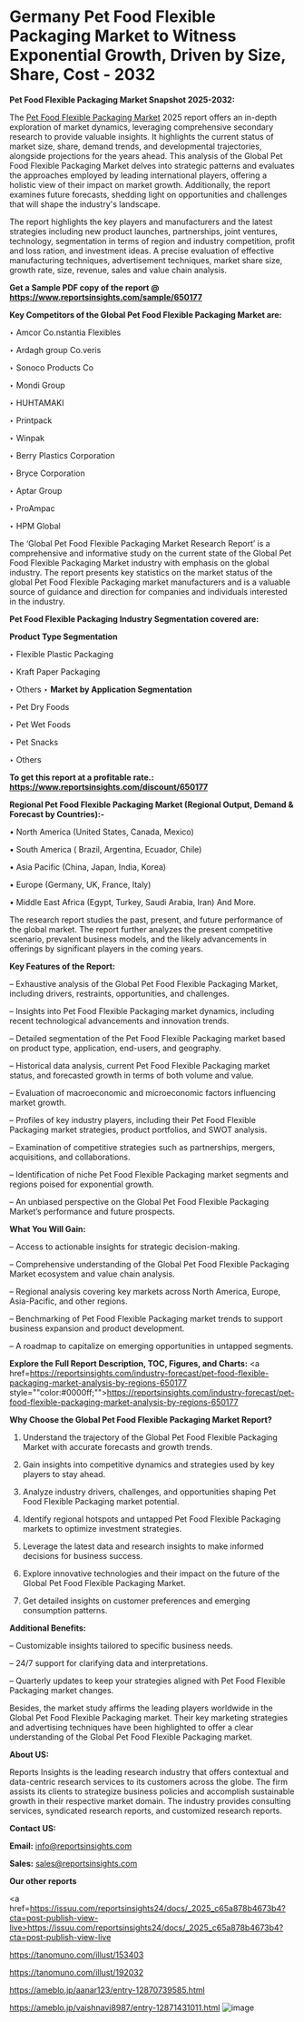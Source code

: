 # Germany Pet Food Flexible Packaging Market to Witness Exponential Growth, Driven by Size, Share, Cost - 2032

<strong>Pet Food Flexible Packaging Market Snapshot 2025-2032:</strong>

The <a href=https://www.reportsinsights.com/sample/650177>Pet Food Flexible Packaging Market</a> 2025 report offers an in-depth exploration of market dynamics, leveraging comprehensive secondary research to provide valuable insights. It highlights the current status of market size, share, demand trends, and developmental trajectories, alongside projections for the years ahead. This analysis of the Global Pet Food Flexible Packaging Market delves into strategic patterns and evaluates the approaches employed by leading international players, offering a holistic view of their impact on market growth. Additionally, the report examines future forecasts, shedding light on opportunities and challenges that will shape the industry's landscape.

The report highlights the key players and manufacturers and the latest strategies including new product launches, partnerships, joint ventures, technology, segmentation in terms of region and industry competition, profit and loss ration, and investment ideas. A precise evaluation of effective manufacturing techniques, advertisement techniques, market share size, growth rate, size, revenue, sales and value chain analysis.

<strong>Get a Sample PDF copy of the report @ <a href=https://www.reportsinsights.com/sample/650177 style=color:#0000ff;>https://www.reportsinsights.com/sample/650177</a></strong>

<strong>Key Competitors of the Global Pet Food Flexible Packaging Market are:</strong>

‣ Amcor
 Co.nstantia Flexibles

‣ Ardagh group
 Co.veris

‣ Sonoco Products Co

‣ Mondi Group

‣ HUHTAMAKI

‣ Printpack

‣ Winpak

‣ Berry Plastics Corporation

‣ Bryce Corporation

‣ Aptar Group

‣ ProAmpac

‣ HPM Global

The ‘Global Pet Food Flexible Packaging Market Research Report’ is a comprehensive and informative study on the current state of the Global Pet Food Flexible Packaging Market industry with emphasis on the global industry. The report presents key statistics on the market status of the global Pet Food Flexible Packaging market manufacturers and is a valuable source of guidance and direction for companies and individuals interested in the industry.

<strong>Pet Food Flexible Packaging Industry Segmentation covered are:</strong>

<strong>Product Type Segmentation</strong>

‣ Flexible Plastic Packaging

‣ Kraft Paper Packaging

‣ Others
‣ 
<strong>Market by Application Segmentation</strong>

‣ Pet Dry Foods

‣ Pet Wet Foods

‣ Pet Snacks

‣ Others

<strong>To get this report at a profitable rate.: <a href=https://www.reportsinsights.com/discount/650177 style=color:#0000ff;>https://www.reportsinsights.com/discount/650177</a></strong>

<strong>Regional Pet Food Flexible Packaging Market (Regional Output, Demand &amp; Forecast by Countries):-</strong>

• North America (United States, Canada, Mexico)

• South America ( Brazil, Argentina, Ecuador, Chile)

• Asia Pacific (China, Japan, India, Korea)

• Europe (Germany, UK, France, Italy)

• Middle East Africa (Egypt, Turkey, Saudi Arabia, Iran) And More.

The research report studies the past, present, and future performance of the global market. The report further analyzes the present competitive scenario, prevalent business models, and the likely advancements in offerings by significant players in the coming years.

<strong>Key Features of the Report:</strong>

– Exhaustive analysis of the Global Pet Food Flexible Packaging Market, including drivers, restraints, opportunities, and challenges.

– Insights into Pet Food Flexible Packaging market dynamics, including recent technological advancements and innovation trends.

– Detailed segmentation of the Pet Food Flexible Packaging market based on product type, application, end-users, and geography.

– Historical data analysis, current Pet Food Flexible Packaging market status, and forecasted growth in terms of both volume and value.

– Evaluation of macroeconomic and microeconomic factors influencing market growth.

– Profiles of key industry players, including their Pet Food Flexible Packaging market strategies, product portfolios, and SWOT analysis.

– Examination of competitive strategies such as partnerships, mergers, acquisitions, and collaborations.

– Identification of niche Pet Food Flexible Packaging market segments and regions poised for exponential growth.

– An unbiased perspective on the Global Pet Food Flexible Packaging Market’s performance and future prospects.

<strong>What You Will Gain:</strong>

– Access to actionable insights for strategic decision-making.

– Comprehensive understanding of the Global Pet Food Flexible Packaging Market ecosystem and value chain analysis.

– Regional analysis covering key markets across North America, Europe, Asia-Pacific, and other regions.

– Benchmarking of Pet Food Flexible Packaging market trends to support business expansion and product development.

– A roadmap to capitalize on emerging opportunities in untapped segments.

<strong>Explore the Full Report Description, TOC, Figures, and Charts:</strong>
<a href=https://reportsinsights.com/industry-forecast/pet-food-flexible-packaging-market-analysis-by-regions-650177 style=""color:#0000ff;"">https://reportsinsights.com/industry-forecast/pet-food-flexible-packaging-market-analysis-by-regions-650177</a>

<strong>Why Choose the Global Pet Food Flexible Packaging Market Report?</strong>

1. Understand the trajectory of the Global Pet Food Flexible Packaging Market with accurate forecasts and growth trends.

2. Gain insights into competitive dynamics and strategies used by key players to stay ahead.

3. Analyze industry drivers, challenges, and opportunities shaping Pet Food Flexible Packaging market potential.

4. Identify regional hotspots and untapped Pet Food Flexible Packaging markets to optimize investment strategies.

5. Leverage the latest data and research insights to make informed decisions for business success.

6. Explore innovative technologies and their impact on the future of the Global Pet Food Flexible Packaging Market.

7. Get detailed insights on customer preferences and emerging consumption patterns.

<strong>Additional Benefits:</strong>

– Customizable insights tailored to specific business needs.

– 24/7 support for clarifying data and interpretations.

– Quarterly updates to keep your strategies aligned with Pet Food Flexible Packaging market changes.

Besides, the market study affirms the leading players worldwide in the Global Pet Food Flexible Packaging market. Their key marketing strategies and advertising techniques have been highlighted to offer a clear understanding of the Global Pet Food Flexible Packaging market.

<strong><strong>About US</strong>:</strong>

Reports Insights is the leading research industry that offers contextual and data-centric research services to its customers across the globe. The firm assists its clients to strategize business policies and accomplish sustainable growth in their respective market domain. The industry provides consulting services, syndicated research reports, and customized research reports.

<strong>Contact US:</strong>

<p class=><b>Email:</b> <a href=mailto:info@reportsinsights.com>info@reportsinsights.com</a></p>
<p class=><b>Sales:</b> <a href=mailto:sales@reportsinsights.com>sales@reportsinsights.com</a></p>

<strong>Our other reports</strong>

<a href=https://issuu.com/reportsinsights24/docs/_2025_c65a878b4673b4?cta=post-publish-view-live>https://issuu.com/reportsinsights24/docs/_2025_c65a878b4673b4?cta=post-publish-view-live</a>

<a href=https://tanomuno.com/illust/153403>https://tanomuno.com/illust/153403</a>

<a href=https://tanomuno.com/illust/192032>https://tanomuno.com/illust/192032</a>

<a href=https://ameblo.jp/aanar123/entry-12870739585.html>https://ameblo.jp/aanar123/entry-12870739585.html</a>

<a href=https://ameblo.jp/vaishnavi8987/entry-12871431011.html>https://ameblo.jp/vaishnavi8987/entry-12871431011.html</a>
![image](https://github.com/user-attachments/assets/cad9343f-91de-4668-a1dd-db535907affd)
